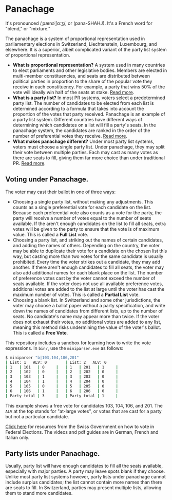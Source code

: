 # Panachage

It's pronounced /ˌpænəˈʃɑːʒ/, or (pana-SHAHJ). It's a French word for "blend," or "mixture."

The panachage is a system of proportional representation used in parliamentary elections in Switzerland, Liechtenstein, Luxembourg, and elsewhere. It is a superior, albeit complicated variant of the party list system of proportional representation. 

* **What is proportional representation?** A system used in many countries to elect parliaments and other legislative bodies. Members are elected in multi-member constituencies, and seats are distributed between political parties in proportion to the share of the popular vote they receive in each constituency. For example, a party that wins 50% of the vote will ideally win half of the seats at stake. [Read more](https://en.wikipedia.org/wiki/Proportional_representation).
* **What is a party list?** In most PR systems, voters select a predetermined party list. The number of candidates to be elected from each list is determined according to a formula that takes into account the proportion of the votes that party received. Panachage is an example of a party list system. Different countries have different ways of determining which candidates on a list will fill a party's seats. In the panachage system, the candidates are ranked in the order of the number of preferential votes they receive. [Read more](https://en.wikipedia.org/wiki/Party-list_proportional_representation).
* **What makes panachage different?** Under most party list systems, voters must choose a single party list. Under panachage, they may split their vote between multiple parties. Each may cast as many votes as there are seats to fill, giving them far more choice than under traditional PR. [Read more](https://en.wikipedia.org/wiki/Panachage).

## Voting under Panachage.

The voter may cast their ballot in one of three ways:

* Choosing a single party list, without making any adjustments. This counts as a single preferential vote for each candidate on the list. Because each preferential vote also counts as a vote for the party, the party will receive a number of votes equal to the number of seats available. If the aren't enough candidates on the list to fill all seats, extra votes will be given to the party to ensure that the vote is of maximum value. This is called a **Full List** vote.
* Choosing a party list, and striking out the names of certain candidates, and adding the names of others. Depending on the country, the voter may be able to duplicate their vote for a candidate on the chosen list this way, but casting more than two votes for the same candidate is usually prohibited. Every time the voter strikes out a candidate, they may add another. If there aren't enough candidates to fill all seats, the voter may also add additional names for each blank place on the list. The number of preference votes cast by the voter cannot exceed the number of seats available. If the voter does not use all available preference votes, additional votes are added to the list at large until the voter has cast the maximum number of votes. This is called a **Partial List** vote.
* Choosing a blank list. In Switzerland and some other jurisdictions, the voter may choose a ballot paper without a party specification, and write down the names of candidates from different lists, up to the number of seats. No candidate's name may appear more than twice. If the voter does not exhaust their votes, no additional votes are added to any list, meaning this method risks undermining the value of the voter's ballot. This is called a **Free Vote**. 

This repository includes a sandbox for learning how to write the vote expressions. In ``bin/``, use the ``miniparser.exe`` as follows:

```bash
$ miniparser "b|103,104,106,201"
| List: 1   ALV: 0        | List: 2   ALV: 0
| 1   | 101   | 0     |   | 1   | 201   | 1     |
| 2   | 102   | 0     |   | 2   | 202   | 0     |
| 3   | 103   | 1     |   | 3   | 203   | 0     |
| 4   | 104   | 1     |   | 4   | 204   | 0     |
| 5   | 105   | 0     |   | 5   | 205   | 0     |
| 6   | 106   | 1     |   | 6   | 206   | 0     |
| Party total | 3     |   | Party total | 1     |
```

This example shows a free vote for candidates 103, 104, 106, and 201. The ``ALV`` at the top stands for "at-large votes", or votes that are cast for a party but not a particular candidate.

[Click here](https://www.ch.ch/en/elections2023/electing-the-parliament/election-information-from-the-government/#video-explaining-the-voting-process) for resources from the Swiss Government on how to vote in Federal Elections. The videos and pdf guides are in German, French and Italian only.

## Party lists under Panachage.

Usually, party list will have enough candidates to fill all the seats available, especially with major parties. A party may leave spots blank if they choose. Unlike most party list systems however, party lists under panachage cannot include surplus candidates; the list cannot contain more names than there are seats to fill. In Switzerland, parties may present multiple lists, allowing them to stand more candidates. 